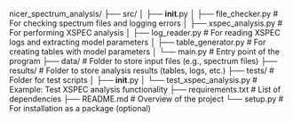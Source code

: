nicer_spectrum_analysis/
├── src/
│   ├── __init__.py
│   ├── file_checker.py         # For checking spectrum files and logging errors
│   ├── xspec_analysis.py       # For performing XSPEC analysis
│   ├── log_reader.py           # For reading XSPEC logs and extracting model parameters
│   ├── table_generator.py      # For creating tables with model parameters
│   └── main.py                 # Entry point of the program
├── data/                       # Folder to store input files (e.g., spectrum files)
├── results/                    # Folder to store analysis results (tables, logs, etc.)
├── tests/                      # Folder for test scripts
│   ├── __init__.py
│   └── test_xspec_analysis.py  # Example: Test XSPEC analysis functionality
├── requirements.txt            # List of dependencies
├── README.md                   # Overview of the project
└── setup.py                    # For installation as a package (optional)
